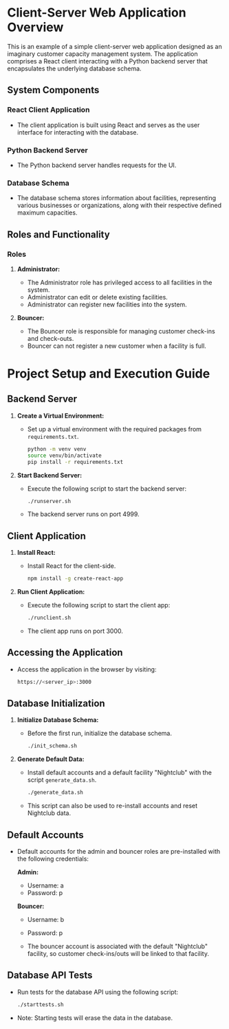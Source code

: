 # Client-Server Web Application Overview

This is an example of a simple client-server web application designed as an imaginary customer capacity 
management system. The application comprises a React client interacting with a Python backend server that 
encapsulates the underlying database schema.

## System Components

### React Client Application
- The client application is built using React and serves as the user interface for interacting with the database.

### Python Backend Server
- The Python backend server handles requests for the UI.

### Database Schema
- The database schema stores information about facilities, representing various 
businesses or organizations, along with their respective defined maximum capacities.

## Roles and Functionality

### Roles
1. **Administrator:**
    - The Administrator role has privileged access to all facilities in the system.
    - Administrator can edit or delete existing facilities.
    - Administrator can register new facilities into the system.

2. **Bouncer:**
    - The Bouncer role is responsible for managing customer check-ins and check-outs.
    - Bouncer can not register a new customer when a facility is full.


# Project Setup and Execution Guide

## Backend Server
1. **Create a Virtual Environment:**
    - Set up a virtual environment with the required packages from `requirements.txt`.

        ```bash
        python -m venv venv
        source venv/bin/activate
        pip install -r requirements.txt
        ```

2. **Start Backend Server:**
    - Execute the following script to start the backend server:

        ```bash
        ./runserver.sh
        ```

    - The backend server runs on port 4999.

## Client Application
1. **Install React:**
    - Install React for the client-side.

        ```bash
        npm install -g create-react-app
        ```

2. **Run Client Application:**
    - Execute the following script to start the client app:

        ```bash
        ./runclient.sh
        ```

    - The client app runs on port 3000.

## Accessing the Application
- Access the application in the browser by visiting:

    ```bash
    https://<server_ip>:3000
    ```

## Database Initialization
1. **Initialize Database Schema:**
    - Before the first run, initialize the database schema.

        ```bash
        ./init_schema.sh
        ```

2. **Generate Default Data:**
    - Install default accounts and a default facility "Nightclub" with the script `generate_data.sh`.

        ```bash
        ./generate_data.sh
        ```

    - This script can also be used to re-install accounts and reset Nightclub data.

## Default Accounts
- Default accounts for the admin and bouncer roles are pre-installed with the following credentials:

  **Admin:**
    - Username: a
    - Password: p

  **Bouncer:**
    - Username: b
    - Password: p

    - The bouncer account is associated with the default "Nightclub" facility, so customer check-ins/outs will be linked to that facility.

## Database API Tests
- Run tests for the database API using the following script:

    ```bash
    ./starttests.sh
    ```

- Note: Starting tests will erase the data in the database.
